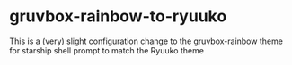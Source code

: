 # gruvbox-rainbow-to-ryuuko
This is a (very) slight configuration change to the gruvbox-rainbow theme for starship shell prompt to match the Ryuuko theme
